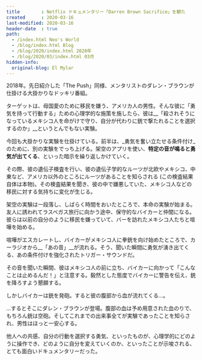 ```yaml
---
title        : Netflix ドキュメンタリー「Darren Brown Sacrifice」を観た
created      : 2020-03-16
last-modified: 2020-03-16
header-date  : true
path:
  - /index.html Neo's World
  - /blog/index.html Blog
  - /blog/2020/index.html 2020年
  - /blog/2020/03/index.html 03月
hidden-info:
  original-blog: El Mylar
---
```


2018年。先日紹介した「The Push」同様、メンタリストのダレン・ブラウンが仕掛ける大掛かりなドッキリ番組。

ターゲットは、母国愛のために移民を嫌う、アメリカ人の男性。そんな彼に「勇気を持って行動する」ための心理学的な施策を施したら、彼は__「殺されそうになっているメキシコ人を命がけで守り、自分が代わりに銃で撃たれることを選択するのか」__というとんでもない実験。

今回も大掛かりな実験を仕掛けている。前半は、_勇気を奮い立たせる条件付け_のために、別の実験をでっち上げる。架空のアプリを使い、__特定の音が鳴ると勇気が出てくる__、といった暗示を繰り返しかけていく。

その際、彼の遺伝子検査を行い、彼の遺伝子学的なルーツが北欧やメキシコ、中東など、アメリカ以外のところにルーツがあることを知らされる (この検査結果自体は本物)。その検査結果を聞き、彼の中で嫌悪していた、メキシコ人などの移民に対する気持ちに変化が生じる。

架空の実験は一段落し、しばらく時間をおいたところで、本命の実験が始まる。友人に誘われてラスベガス旅行に向かう途中、保守的なバイカーと仲間になる。彼らは以前の自分のように移民を嫌っていて、バーを訪れたメキシコ人たちと喧嘩を始める。

喧嘩がエスカレートし、バイカーがメキシコ人に拳銃を向け始めたところで、カーラジオから__「あの音」__が流れる。そう、聞いた瞬間に勇気が湧き出てくる、あの条件付けを強化されたトリガー・サウンドだ。

その音を聞いた瞬間、彼はメキシコ人の前に立ち、バイカーに向かって「こんなことは止めるんだ！」と注意する。毅然とした態度でバイカーに警告を伝え、銃を降ろすよう懇願する。

しかしバイカーは銃を発砲。すると彼の腹部から血が流れてくる…。

…するとそこにダレン・ブラウンが登場。腹部の血は予め用意された血のりで、もちろん銃は空砲。そしてこれまでの出来事全てが実験であったことを知らされ、男性はほっと一安心する。

他人への共感、自分の行動を選択する勇気、といったものが、心理学的にどのように操作でき、どのように自分を変えていくのか、といったことが示唆される、とても面白いドキュメンタリーだった。
